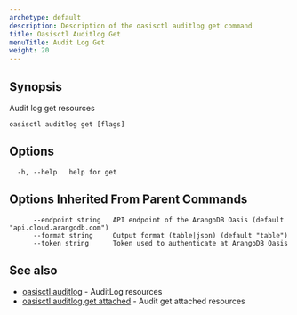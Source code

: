 ```yaml
---
archetype: default
description: Description of the oasisctl auditlog get command
title: Oasisctl Auditlog Get
menuTitle: Audit Log Get
weight: 20
---
```

## Synopsis
Audit log get resources

```
oasisctl auditlog get [flags]
```

## Options
```
  -h, --help   help for get
```

## Options Inherited From Parent Commands
```
      --endpoint string   API endpoint of the ArangoDB Oasis (default "api.cloud.arangodb.com")
      --format string     Output format (table|json) (default "table")
      --token string      Token used to authenticate at ArangoDB Oasis
```

## See also
* [oasisctl auditlog](_index.md)	 - AuditLog resources
* [oasisctl auditlog get attached](auditlog-get-attached.md)	 - Audit get attached resources

